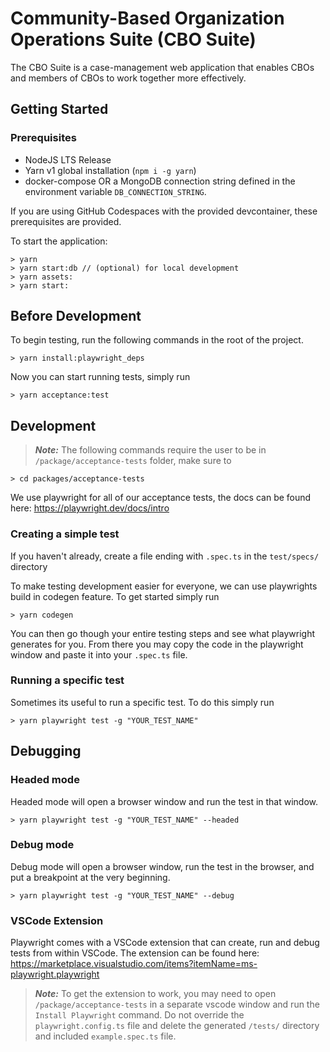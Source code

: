 # Community-Based Organization Operations Suite (CBO Suite)

The CBO Suite is a case-management web application that enables CBOs and members of CBOs to work together more effectively.

## Getting Started

### Prerequisites

- NodeJS LTS Release
- Yarn v1 global installation (`npm i -g yarn`)
- docker-compose OR a MongoDB connection string defined in the environment variable `DB_CONNECTION_STRING`.

If you are using GitHub Codespaces with the provided devcontainer, these prerequisites are provided.

To start the application:

    > yarn
    > yarn start:db // (optional) for local development
    > yarn assets:
    > yarn start:

## Before Development

To begin testing, run the following commands in the root of the project.

    > yarn install:playwright_deps

Now you can start running tests, simply run

    > yarn acceptance:test

## Development

> **_Note:_** The following commands require the user to be in `/package/acceptance-tests` folder, make sure to

    > cd packages/acceptance-tests

We use playwright for all of our acceptance tests, the docs can be found here: https://playwright.dev/docs/intro

### Creating a simple test

If you haven't already, create a file ending with `.spec.ts` in the `test/specs/` directory

To make testing development easier for everyone, we can use playwrights build in codegen feature. To get started simply run

    > yarn codegen

You can then go though your entire testing steps and see what playwright generates for you. From there you may copy the code in the playwright window and paste it into your `.spec.ts` file.

### Running a specific test

Sometimes its useful to run a specific test. To do this simply run

    > yarn playwright test -g "YOUR_TEST_NAME"

## Debugging

### Headed mode

Headed mode will open a browser window and run the test in that window.

    > yarn playwright test -g "YOUR_TEST_NAME" --headed

### Debug mode

Debug mode will open a browser window, run the test in the browser, and put a breakpoint at the very beginning.

    > yarn playwright test -g "YOUR_TEST_NAME" --debug

### VSCode Extension

Playwright comes with a VSCode extension that can create, run and debug tests from within VSCode. The extension can be found here: https://marketplace.visualstudio.com/items?itemName=ms-playwright.playwright

> **_Note:_** To get the extension to work, you may need to open `/package/acceptance-tests` in a separate vscode window and run the `Install Playwright` command. Do not override the `playwright.config.ts` file and delete the generated `/tests/` directory and included `example.spec.ts` file.
